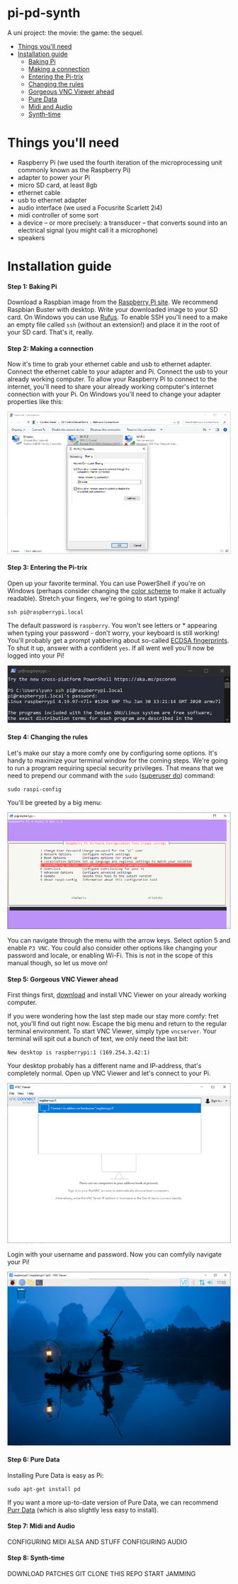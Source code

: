 # pi-pd-synth
A uni project: the movie: the game: the sequel.

- [Things you'll need](#things-youll-need)
- [Installation guide](#installation-guide)
  - [Baking Pi](#step-1-baking-pi)
  - [Making a connection](#step-2-making-a-connection)
  - [Entering the Pi-trix](#step-3-entering-the-pi-trix)
  - [Changing the rules](#step-4-changing-the-rules)
  - [Gorgeous VNC Viewer ahead](#step-5-gorgeous-vnc-viewer-ahead)
  - [Pure Data](#step-6-pure-data)
  - [Midi and Audio](#step-7-midi-and-audio)
  - [Synth-time](#step-8-synth-time)
  
# Things you'll need
- Raspberry Pi (we used the fourth iteration of the microprocessing unit commonly known as the Raspberry Pi)
- adapter to power your Pi
- micro SD card, at least 8gb
- ethernet cable
- usb to ethernet adapter
- audio interface (we used a Focusrite Scarlett 2i4)
- midi controller of some sort
- a device – or more precisely: a transducer – that converts sound into an electrical signal (you might call it a microphone)
- speakers

# Installation guide
#### Step 1: Baking Pi
Download a Raspbian image from the [Raspberry Pi site](https://www.raspberrypi.org/downloads/raspbian/). We recommend Raspbian Buster with desktop. Write your downloaded image to your SD card. On Windows you can use [Rufus](https://rufus.ie/). To enable SSH you'll need to a make an empty file called `ssh` (without an extension!) and place it in the root of your SD card. That's it, really.

#### Step 2: Making a connection
Now it's time to grab your ethernet cable and usb to ethernet adapter. Connect the ethernet cable to your adapter and Pi. Connect the usb to your already working computer. To allow your Raspberry Pi to connect to the internet, you'll need to share your already working computer's internet connection with your Pi. On Windows you'll need to change your adapter properties like this:

![haha](https://github.com/nooisy/pi-pd-synth/blob/master/img/share.png)

#### Step 3: Entering the Pi-trix
Open up your favorite terminal. You can use PowerShell if you're on Windows (perhaps consider changing the [color scheme](https://draculatheme.com/powershell/) to make it actually readable). Stretch your fingers, we're going to start typing!
```
ssh pi@raspberrypi.local
```
The default password is `raspberry`. You won't see letters or * appearing when typing your password - don't worry, your keyboard is still working! You'll probably get a prompt yabbering about so-called [ECDSA fingerprints](https://en.wikipedia.org/wiki/Public-key_cryptography). To shut it up, answer with a confident `yes`. If all went well you'll now be logged into your Pi!

![haha](https://github.com/nooisy/pi-pd-synth/blob/master/img/pitrix.png)

#### Step 4: Changing the rules
Let's make our stay a more comfy one by configuring some options. It's handy to maximize your terminal window for the coming steps. We're going to run a program requiring special security privileges. That means that we need to prepend our command with the `sudo` ([superuser do](https://en.wikipedia.org/wiki/Sudo)) command:
```
sudo raspi-config
```
You'll be greeted by a big menu:

![haha](https://github.com/nooisy/pi-pd-synth/blob/master/img/bigmenu.png)

You can navigate through the menu with the arrow keys. Select option 5 and enable `P3 VNC`. You could also consider other options like changing your password and locale, or enabling Wi-Fi. This is not in the scope of this manual though, so let us move on!

#### Step 5: Gorgeous VNC Viewer ahead
First things first, [download](https://www.realvnc.com/en/connect/download/viewer/) and install VNC Viewer on your already working computer. 

If you were wondering how the last step made our stay more comfy: fret not, you'll find out right now. Escape the big menu and return to the regular terminal environment. To start VNC Viewer, simply type `vncserver`. Your terminal will spit out a bunch of text, we only need the last bit:
```
New desktop is raspberrypi:1 (169.254.3.42:1)
```
Your desktop probably has a different name and IP-address, that's completely normal. Open up VNC Viewer and let's connect to your Pi.

![haha](https://github.com/nooisy/pi-pd-synth/blob/master/img/vnc.png)

Login with your username and password. Now you can comfyily navigate your Pi!

![haha](https://github.com/nooisy/pi-pd-synth/blob/master/img/desktop.png)

#### Step 6: Pure Data
Installing Pure Data is easy as Pi:
```
sudo apt-get install pd
```
If you want a more up-to-date version of Pure Data, we can recommend [Purr Data](https://github.com/agraef/purr-data/wiki/Installation#raspbian) (which is also slightly less easy to install).

#### Step 7: Midi and Audio
CONFIGURING MIDI ALSA AND STUFF 
CONFIGURING AUDIO

#### Step 8: Synth-time
DOWNLOAD PATCHES GIT CLONE THIS REPO
START JAMMING
